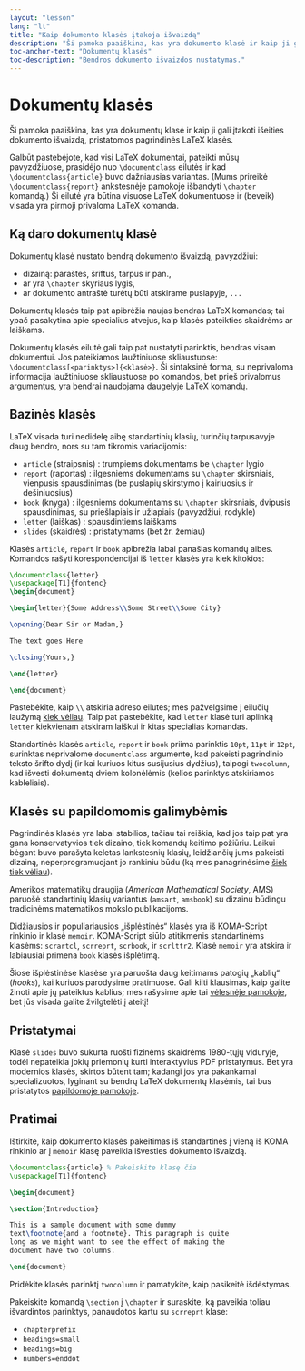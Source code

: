 ```yaml
---
layout: "lesson"
lang: "lt"
title: "Kaip dokumento klasės įtakoja išvaizdą"
description: "Ši pamoka paaiškina, kas yra dokumento klasė ir kaip ji gali įtakoti išeities dokumento išvaizdą, pristatomos pagrindinės LaTeX klasės."
toc-anchor-text: "Dokumentų klasės"
toc-description: "Bendros dokumento išvaizdos nustatymas."
---
```


# Dokumentų klasės

<span
  class="summary">Ši pamoka paaiškina, kas yra dokumentų klasė ir kaip ji gali įtakoti išeities dokumento išvaizdą, pristatomos pagrindinės LaTeX klasės.</span>

Galbūt pastebėjote, kad visi LaTeX dokumentai, pateikti mūsų pavyzdžiuose,
prasidėjo nuo `\documentclass` eilutės ir kad `\documentclass{article}` buvo
dažniausias variantas. (Mums prireikė `\documentclass{report}` ankstesnėje
pamokoje išbandyti `\chapter` komandą.)  Ši eilutė yra būtina visuose LaTeX
dokumentuose ir (beveik) visada yra pirmoji privaloma LaTeX komanda.

## Ką daro dokumentų klasė

Dokumentų klasė nustato bendrą dokumento išvaizdą, pavyzdžiui:

- dizainą: paraštes, šriftus, tarpus ir pan.,
- ar yra `\chapter` skyriaus lygis,
- ar dokumento antraštė turėtų būti atskirame puslapyje, `...`

Dokumentų klasės taip pat apibrėžia naujas bendras LaTeX komandas; tai ypač pasakytina apie specialius atvejus, kaip klasės pateikties skaidrėms ar laiškams.

Dokumentų klasės eilutė gali taip pat nustatyti parinktis, bendras visam dokumentui. Jos pateikiamos laužtiniuose skliaustuose: `\documentclass[<parinktys>]{<klasė>}`. Ši sintaksinė forma, su neprivaloma informacija laužtiniuose skliaustuose po komandos, bet prieš privalomus argumentus, yra bendrai naudojama daugelyje LaTeX komandų.

## Bazinės klasės

LaTeX visada turi nedidelę aibę standartinių klasių, turinčių tarpusavyje daug bendro, nors su tam tikromis variacijomis:
- `article` (straipsnis) :  trumpiems dokumentams be `\chapter` lygio
- `report` (raportas) :
  ilgesniems dokumentams su `\chapter` skirsniais, vienpusis spausdinimas (be puslapių skirstymo į kairiuosius ir dešiniuosius)
- `book` (knyga) :
  ilgesniems dokumentams su `\chapter` skirsniais, dvipusis spausdinimas, su priešlapiais ir užlapiais (pavyzdžiui, rodykle)
- `letter` (laiškas) :
  spausdintiems laiškams
- `slides` (skaidrės) :
  pristatymams (bet žr. žemiau)

Klasės `article`, `report` ir `book` apibrėžia labai panašias komandų aibes. Komandos rašyti korespondencijai iš `letter` klasės yra kiek kitokios:

```latex
\documentclass{letter}
\usepackage[T1]{fontenc}
\begin{document}

\begin{letter}{Some Address\\Some Street\\Some City}

\opening{Dear Sir or Madam,}

The text goes Here

\closing{Yours,}

\end{letter}

\end{document}
```

Pastebėkite, kaip ``\\`` atskiria adreso eilutes; mes pažvelgsime į eilučių
laužymą [kiek vėliau](lesson-11).  Taip pat pastebėkite, kad `letter` klasė
turi aplinką `letter` kiekvienam atskiram laiškui ir kitas specialias
komandas.

Standartinės klasės `article`, `report` ir `book` priima parinktis `10pt`,
`11pt` ir `12pt`, surinktas neprivalome `documentclass` argumente, kad
pakeisti pagrindinio teksto šrifto dydį (ir kai kuriuos kitus susijusius
dydžius), taipogi `twocolumn`, kad išvesti dokumentą dviem kolonėlėmis
(kelios parinktys atskiriamos kableliais).

## Klasės su papildomomis galimybėmis

Pagrindinės klasės yra labai stabilios, tačiau tai reiškia, kad jos taip pat
yra gana konservatyvios tiek dizaino, tiek komandų keitimo požiūriu. Laikui
bėgant buvo parašyta keletas lankstesnių klasių, leidžiančių jums pakeisti
dizainą, neperprogramuojant jo rankiniu būdu (ką mes panagrinėsime [šiek tiek
vėliau](lesson-11)).

Amerikos matematikų draugija (_American Mathematical Society_, AMS) paruošė
standartinių klasių variantus (`amsart`, `amsbook`) su dizainu būdingu
tradicinėms matematikos mokslo publikacijoms.

Didžiausios ir populiariausios „išplėstinės“ klasės yra iš KOMA-Script
rinkinio ir klasė `memoir`. KOMA-Script siūlo atitikmenis standartinėms
klasėms: `scrartcl`, `scrreprt`, `scrbook`, ir `scrlttr2`. Klasė `memoir` yra
atskira ir labiausiai primena `book` klasės išplėtimą.

Šiose išplėstinėse klasėse yra paruošta daug keitimams patogių „kablių“
(_hooks_), kai kuriuos parodysime pratimuose.  Gali kilti klausimas, kaip
galite žinoti apie jų pateiktus kablius; mes rašysime apie tai [vėlesnėje
pamokoje](lesson-16), bet jūs visada galite žvilgtelėti į ateitį!

## Pristatymai

Klasė `slides` buvo sukurta ruošti fizinėms skaidrėms 1980-tųjų viduryje,
todėl nepateikia jokių priemonių kurti interaktyvius PDF pristatymus.  Bet
yra modernios klasės, skirtos būtent tam; kadangi jos yra pakankamai
specializuotos, lyginant su bendrų LaTeX dokumentų klasėmis, tai bus
pristatytos [papildomoje pamokoje](more-05).

## Pratimai

Ištirkite, kaip dokumento klasės pakeitimas iš standartinės į vieną iš KOMA
rinkinio ar į `memoir` klasę paveikia išvesties dokumento išvaizdą.

```latex
\documentclass{article} % Pakeiskite klasę čia
\usepackage[T1]{fontenc}

\begin{document}

\section{Introduction}

This is a sample document with some dummy
text\footnote{and a footnote}. This paragraph is quite
long as we might want to see the effect of making the
document have two columns.

\end{document}
```

Pridėkite klasės parinktį `twocolumn` ir pamatykite, kaip pasikeitė
išdėstymas.

Pakeiskite komandą `\section` į `\chapter` ir suraskite, ką paveikia toliau
išvardintos parinktys, panaudotos kartu su `scrreprt` klase:

- `chapterprefix`
- `headings=small`
- `headings=big`
- `numbers=enddot`

